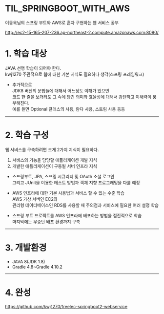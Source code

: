 # TIL_SPRINGBOOT_WITH_AWS
이동욱님의 스프링 부트와 AWS로 혼자 구현하는 웹 서비스 공부

http://ec2-15-165-207-236.ap-northeast-2.compute.amazonaws.com:8080/

# 1. 학습 대상
JAVA 선행 학습이 되어야 한다.       
kwj1270 주관적으로 웹에 대한 기본 지식도 필요하다 생각(스프링 프레임워크)      
     
* 추가적으로   
JDK8 버전의 문법들에 대해서 어느정도 이해가 있으면   
코드 한 줄을 보더라도 그 속에 담긴 의미와 효율성에 대해서 감탄하고 이해력이 풍부해진다.   
예를 들면 Optional 클래스의 사용, 람다 사용, 스트림 사용 등등  
      
***   
# 2. 학습 구성 
웹 서비스를 구축하려면 크게 2가지 지식이 필요하다.       
   
1. 서비스의 기능을 담당할 애플리케이션 개발 지식          
2. 개발한 애플리케이션이 구동될 서버 인프라 지식       

* 스프링부트, JPA, 스프링 시큐리티 및 OAuth 소셜 로그인  
그리고 JUnit을 이용한 테스트 방법과 객체 지향 프로그래밍을 다룰 예정    

* AWS 인프라에 대한 기본 사용법과 서비스 할 수 있는 수준 학습      
AWS 가상 서버인 EC2와   
관리형 데이터베이스인 RDS를 사용할 때 주의점과 서비스에 필요한 여러 설정 학습      
  
* 스프링 부트 프로젝트를 AWS 인프라에 배포하는 방법을 점진적으로 학습    
마지막에는 무중단 배포 환경까지 구축   
   
***
# 3. 개발환경
   
* JAVA 8(JDK 1.8)   
* Gradle 4.8~Gradle 4.10.2  

***
# 4. 완성
https://github.com/kwj1270/freelec-springboot2-webservice

